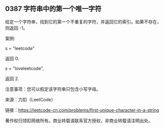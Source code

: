 ## 0387 字符串中的第一个唯一字符
给定一个字符串，找到它的第一个不重复的字符，并返回它的索引。如果不存在，则返回 -1。

案例:

s = "leetcode"

返回 0.

s = "loveleetcode",

返回 2.

注意事项：您可以假定该字符串只包含小写字母。

来源：力扣（LeetCode）

链接：https://leetcode-cn.com/problems/first-unique-character-in-a-string

著作权归领扣网络所有。商业转载请联系官方授权，非商业转载请注明出处。

